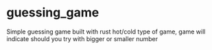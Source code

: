 # guessing_game
Simple guessing game built with rust
hot/cold type of game, game will indicate should you try with bigger or smaller number
